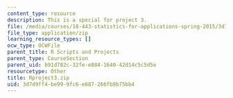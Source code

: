 ```yaml
---
content_type: resource
description: This is a special for project 3.
file: /media/courses/18-443-statistics-for-applications-spring-2015/3d7d9ff4be999fc6e687266fb8b75bb4_Rproject3.zip
file_type: application/zip
learning_resource_types: []
ocw_type: OCWFile
parent_title: R Scripts and Projects
parent_type: CourseSection
parent_uid: b91d782c-32fe-e884-1640-42d14c5c5d5e
resourcetype: Other
title: Rproject3.zip
uid: 3d7d9ff4-be99-9fc6-e687-266fb8b75bb4
---
```

